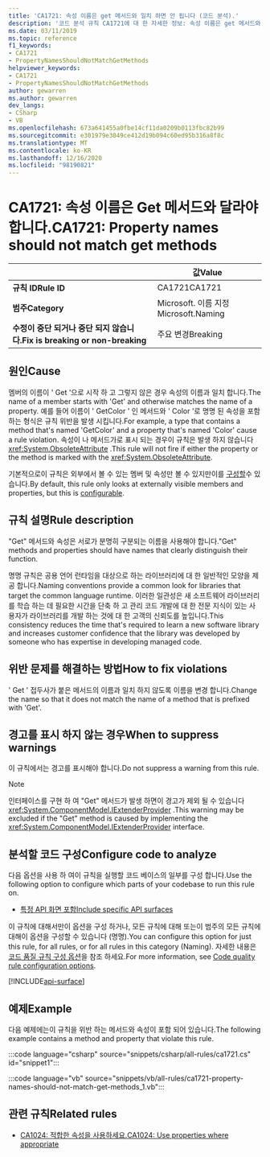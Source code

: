 ```yaml
---
title: 'CA1721: 속성 이름은 get 메서드와 일치 하면 안 됩니다 (코드 분석).'
description: '코드 분석 규칙 CA1721에 대 한 자세한 정보: 속성 이름은 get 메서드와 일치 하면 안 됩니다.'
ms.date: 03/11/2019
ms.topic: reference
f1_keywords:
- CA1721
- PropertyNamesShouldNotMatchGetMethods
helpviewer_keywords:
- CA1721
- PropertyNamesShouldNotMatchGetMethods
author: gewarren
ms.author: gewarren
dev_langs:
- CSharp
- VB
ms.openlocfilehash: 673a641455a0fbe14cf11da0209b0113fbc82b99
ms.sourcegitcommit: e301979e3049ce412d19b094c60ed95b316a8f8c
ms.translationtype: MT
ms.contentlocale: ko-KR
ms.lasthandoff: 12/16/2020
ms.locfileid: "98190821"
---
```

# <a name="ca1721-property-names-should-not-match-get-methods"></a><span data-ttu-id="35648-103">CA1721: 속성 이름은 Get 메서드와 달라야 합니다.</span><span class="sxs-lookup"><span data-stu-id="35648-103">CA1721: Property names should not match get methods</span></span>

| | <span data-ttu-id="35648-104">값</span><span class="sxs-lookup"><span data-stu-id="35648-104">Value</span></span> |
|-|-|
| <span data-ttu-id="35648-105">**규칙 ID**</span><span class="sxs-lookup"><span data-stu-id="35648-105">**Rule ID**</span></span> |<span data-ttu-id="35648-106">CA1721</span><span class="sxs-lookup"><span data-stu-id="35648-106">CA1721</span></span>|
| <span data-ttu-id="35648-107">**범주**</span><span class="sxs-lookup"><span data-stu-id="35648-107">**Category**</span></span> |<span data-ttu-id="35648-108">Microsoft. 이름 지정</span><span class="sxs-lookup"><span data-stu-id="35648-108">Microsoft.Naming</span></span>|
| <span data-ttu-id="35648-109">**수정이 중단 되거나 중단 되지 않습니다.**</span><span class="sxs-lookup"><span data-stu-id="35648-109">**Fix is breaking or non-breaking**</span></span> |<span data-ttu-id="35648-110">주요 변경</span><span class="sxs-lookup"><span data-stu-id="35648-110">Breaking</span></span>|

## <a name="cause"></a><span data-ttu-id="35648-111">원인</span><span class="sxs-lookup"><span data-stu-id="35648-111">Cause</span></span>

<span data-ttu-id="35648-112">멤버의 이름이 ' Get '으로 시작 하 고 그렇지 않은 경우 속성의 이름과 일치 합니다.</span><span class="sxs-lookup"><span data-stu-id="35648-112">The name of a member starts with 'Get' and otherwise matches the name of a property.</span></span> <span data-ttu-id="35648-113">예를 들어 이름이 ' GetColor ' 인 메서드와 ' Color '로 명명 된 속성을 포함 하는 형식은 규칙 위반을 발생 시킵니다.</span><span class="sxs-lookup"><span data-stu-id="35648-113">For example, a type that contains a method that's named 'GetColor' and a property that's named 'Color' cause a rule violation.</span></span>
<span data-ttu-id="35648-114">속성이 나 메서드가로 표시 되는 경우이 규칙은 발생 하지 않습니다 <xref:System.ObsoleteAttribute> .</span><span class="sxs-lookup"><span data-stu-id="35648-114">This rule will not fire if either the property or the method is marked with the <xref:System.ObsoleteAttribute>.</span></span>

<span data-ttu-id="35648-115">기본적으로이 규칙은 외부에서 볼 수 있는 멤버 및 속성만 볼 수 있지만이를 [구성할](#configure-code-to-analyze)수 있습니다.</span><span class="sxs-lookup"><span data-stu-id="35648-115">By default, this rule only looks at externally visible members and properties, but this is [configurable](#configure-code-to-analyze).</span></span>

## <a name="rule-description"></a><span data-ttu-id="35648-116">규칙 설명</span><span class="sxs-lookup"><span data-stu-id="35648-116">Rule description</span></span>

<span data-ttu-id="35648-117">"Get" 메서드와 속성은 서로가 분명히 구분되는 이름을 사용해야 합니다.</span><span class="sxs-lookup"><span data-stu-id="35648-117">"Get" methods and properties should have names that clearly distinguish their function.</span></span>

<span data-ttu-id="35648-118">명명 규칙은 공용 언어 런타임을 대상으로 하는 라이브러리에 대 한 일반적인 모양을 제공 합니다.</span><span class="sxs-lookup"><span data-stu-id="35648-118">Naming conventions provide a common look for libraries that target the common language runtime.</span></span> <span data-ttu-id="35648-119">이러한 일관성은 새 소프트웨어 라이브러리를 학습 하는 데 필요한 시간을 단축 하 고 관리 코드 개발에 대 한 전문 지식이 있는 사용자가 라이브러리를 개발 하는 것에 대 한 고객의 신뢰도를 높입니다.</span><span class="sxs-lookup"><span data-stu-id="35648-119">This consistency reduces the time that's required to learn a new software library and increases customer confidence that the library was developed by someone who has expertise in developing managed code.</span></span>

## <a name="how-to-fix-violations"></a><span data-ttu-id="35648-120">위반 문제를 해결하는 방법</span><span class="sxs-lookup"><span data-stu-id="35648-120">How to fix violations</span></span>

<span data-ttu-id="35648-121">' Get ' 접두사가 붙은 메서드의 이름과 일치 하지 않도록 이름을 변경 합니다.</span><span class="sxs-lookup"><span data-stu-id="35648-121">Change the name so that it does not match the name of a method that is prefixed with 'Get'.</span></span>

## <a name="when-to-suppress-warnings"></a><span data-ttu-id="35648-122">경고를 표시 하지 않는 경우</span><span class="sxs-lookup"><span data-stu-id="35648-122">When to suppress warnings</span></span>

<span data-ttu-id="35648-123">이 규칙에서는 경고를 표시해야 합니다.</span><span class="sxs-lookup"><span data-stu-id="35648-123">Do not suppress a warning from this rule.</span></span>

> [!NOTE]
> <span data-ttu-id="35648-124">인터페이스를 구현 하 여 "Get" 메서드가 발생 하면이 경고가 제외 될 수 있습니다 <xref:System.ComponentModel.IExtenderProvider> .</span><span class="sxs-lookup"><span data-stu-id="35648-124">This warning may be excluded if the "Get" method is caused by implementing the <xref:System.ComponentModel.IExtenderProvider> interface.</span></span>

## <a name="configure-code-to-analyze"></a><span data-ttu-id="35648-125">분석할 코드 구성</span><span class="sxs-lookup"><span data-stu-id="35648-125">Configure code to analyze</span></span>

<span data-ttu-id="35648-126">다음 옵션을 사용 하 여이 규칙을 실행할 코드 베이스의 일부를 구성 합니다.</span><span class="sxs-lookup"><span data-stu-id="35648-126">Use the following option to configure which parts of your codebase to run this rule on.</span></span>

- [<span data-ttu-id="35648-127">특정 API 화면 포함</span><span class="sxs-lookup"><span data-stu-id="35648-127">Include specific API surfaces</span></span>](#include-specific-api-surfaces)

<span data-ttu-id="35648-128">이 규칙에 대해서만이 옵션을 구성 하거나, 모든 규칙에 대해 또는이 범주의 모든 규칙에 대해이 옵션을 구성할 수 있습니다 (명명).</span><span class="sxs-lookup"><span data-stu-id="35648-128">You can configure this option for just this rule, for all rules, or for all rules in this category (Naming).</span></span> <span data-ttu-id="35648-129">자세한 내용은 [코드 품질 규칙 구성 옵션](../code-quality-rule-options.md)을 참조 하세요.</span><span class="sxs-lookup"><span data-stu-id="35648-129">For more information, see [Code quality rule configuration options](../code-quality-rule-options.md).</span></span>

[!INCLUDE[api-surface](~/includes/code-analysis/api-surface.md)]

## <a name="example"></a><span data-ttu-id="35648-130">예제</span><span class="sxs-lookup"><span data-stu-id="35648-130">Example</span></span>

<span data-ttu-id="35648-131">다음 예제에는이 규칙을 위반 하는 메서드와 속성이 포함 되어 있습니다.</span><span class="sxs-lookup"><span data-stu-id="35648-131">The following example contains a method and property that violate this rule.</span></span>

:::code language="csharp" source="snippets/csharp/all-rules/ca1721.cs" id="snippet1":::

:::code language="vb" source="snippets/vb/all-rules/ca1721-property-names-should-not-match-get-methods_1.vb":::

## <a name="related-rules"></a><span data-ttu-id="35648-132">관련 규칙</span><span class="sxs-lookup"><span data-stu-id="35648-132">Related rules</span></span>

- [<span data-ttu-id="35648-133">CA1024: 적합한 속성을 사용하세요.</span><span class="sxs-lookup"><span data-stu-id="35648-133">CA1024: Use properties where appropriate</span></span>](ca1024.md)
